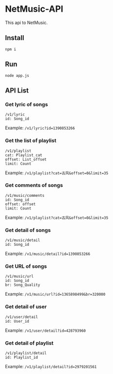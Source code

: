 # NetMusic-API

This api to NetMusic.

## Install
```
npm i
```

## Run

```
node app.js
```

## API List

### Get lyric of songs

```
/v1/lyric
id: Song_id
```

Example: `/v1/lyric?id=1390853266`

### Get the list of playlist

```
/v1/playlist
cat: Playlist_cat
offset: List_offset
limit: Count
```

Example: `/v1/playlist?cat=古风&offset=0&limit=35`

### Get comments of songs

```
/v1/music/comments
id: Song_id
offset: offset
limit: Count
```

Example: `/v1/playlist?cat=古风&offset=0&limit=35`

### Get detail of songs

```
/v1/music/detail
id: Song_id
```

Example: `/v1/music/detail?id=1390853266`

### Get URL of songs

```
/v1/music/url
id: Song_id
br: Song_Quality
```

Example: `/v1/music/url?id=1365898499&br=320000`

### Get detail of user

```
/v1/user/detail
id: User_id
```

Example: `/v1/user/detail?id=428793960`

### Get detail of playlist

```
/v1/playlist/detail
id: Playlist_id
```

Example: `/v1/playlist/detail?id=2979201561`
